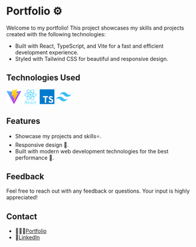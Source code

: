 # Portfolio ⚙️

Welcome to my portfolio! This project showcases my skills and projects created with the following technologies:

- Built with React, TypeScript, and Vite for a fast and efficient development experience.
- Styled with Tailwind CSS for beautiful and responsive design.

## Technologies Used
<div><img src="https://raw.githubusercontent.com/devicons/devicon/master/icons/vitejs/vitejs-original.svg" alt="react" width="40" height="40"/>
<img src="https://raw.githubusercontent.com/devicons/devicon/master/icons/react/react-original-wordmark.svg" alt="react" width="40" height="40"/>
<img src="https://raw.githubusercontent.com/devicons/devicon/master/icons/typescript/typescript-original.svg" alt="typescript" width="40" height="40"/>
<img src="https://raw.githubusercontent.com/devicons/devicon/master/icons/tailwindcss/tailwindcss-original.svg" alt="tailwindcss" width="40" height="40"/>
</div>

## Features

- Showcase my projects and skills⭐️.
- Responsive design 📲.
- Built with modern web development technologies for the best performance 🚀.

## Feedback

Feel free to reach out with any feedback or questions. Your input is highly appreciated!

## Contact

- 👩🏻‍💻[Portfolio](https://saracarreras.netlify.app) 
- 👥[LinkedIn](https://www.linkedin.com/in/saracarreras-frontend-developer) 
